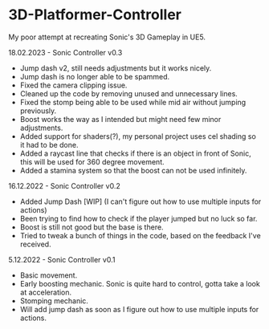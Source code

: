 # 3D-Platformer-Controller
My poor attempt at recreating Sonic's 3D Gameplay in UE5.

18.02.2023 - Sonic Controller v0.3
- Jump dash v2, still needs adjustments but it works nicely.
- Jump dash is no longer able to be spammed.
- Fixed the camera clipping issue.
- Cleaned up the code by removing unused and unnecessary lines.
- Fixed the stomp being able to be used while mid air without jumping previously.
- Boost works the way as I intended but might need few minor adjustments.
- Added support for shaders(?), my personal project uses cel shading so it had to be done.
- Added a raycast line that checks if there is an object in front of Sonic, this will be used for 360 degree movement.
- Added a stamina system so that the boost can not be used infinitely.

16.12.2022 - Sonic Controller v0.2
- Added Jump Dash [WIP] (I can't figure out how to use multiple inputs for actions)
- Been trying to find how to check if the player jumped but no luck so far.
- Boost is still not good but the base is there.
- Tried to tweak a bunch of things in the code, based on the feedback I've received.

5.12.2022 - Sonic Controller v0.1
- Basic movement.
- Early boosting mechanic. Sonic is quite hard to control, gotta take a look at acceleration.
- Stomping mechanic.
- Will add jump dash as soon as I figure out how to use multiple inputs for actions.
